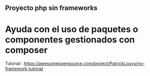 ## Proyecto php sin frameworks

# Ayuda con el uso de paquetes o componentes gestionados con composer

Tutorial :
https://awesomeopensource.com/project/PatrickLouys/no-framework-tutorial


